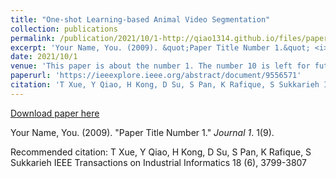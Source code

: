 ```yaml
---
title: "One-shot Learning-based Animal Video Segmentation"
collection: publications
permalink: /publication/2021/10/1-http://qiao1314.github.io/files/paper9.pdf
excerpt: 'Your Name, You. (2009). &quot;Paper Title Number 1.&quot; <i>Journal 1</i>. 1(9).'
date: 2021/10/1
venue: 'This paper is about the number 1. The number 10 is left for future work.'
paperurl: 'https://ieeexplore.ieee.org/abstract/document/9556571'
citation: 'T Xue, Y Qiao, H Kong, D Su, S Pan, K Rafique, S Sukkarieh IEEE Transactions on Industrial Informatics 18 (6), 3799-3807'
---
```


<a href='https://ieeexplore.ieee.org/abstract/document/9556571'>Download paper here</a>

Your Name, You. (2009). &quot;Paper Title Number 1.&quot; <i>Journal 1</i>. 1(9).

Recommended citation: T Xue, Y Qiao, H Kong, D Su, S Pan, K Rafique, S Sukkarieh IEEE Transactions on Industrial Informatics 18 (6), 3799-3807
